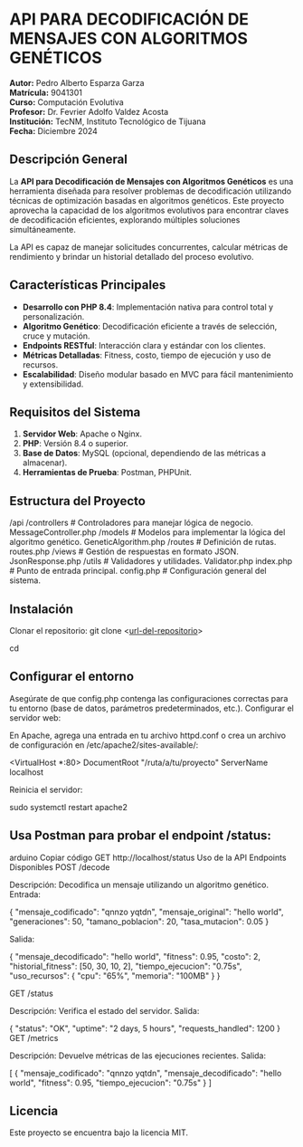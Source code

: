 # API PARA DECODIFICACIÓN DE MENSAJES CON ALGORITMOS GENÉTICOS

**Autor:** Pedro Alberto Esparza Garza  
**Matrícula:** 9041301  
**Curso:** Computación Evolutiva  
**Profesor:** Dr. Fevrier Adolfo Valdez Acosta  
**Institución:** TecNM, Instituto Tecnológico de Tijuana  
**Fecha:** Diciembre 2024  


## Descripción General

La **API para Decodificación de Mensajes con Algoritmos Genéticos** es una herramienta diseñada para resolver problemas de decodificación utilizando técnicas de optimización basadas en algoritmos genéticos. Este proyecto aprovecha la capacidad de los algoritmos evolutivos para encontrar claves de decodificación eficientes, explorando múltiples soluciones simultáneamente.

La API es capaz de manejar solicitudes concurrentes, calcular métricas de rendimiento y brindar un historial detallado del proceso evolutivo.


## Características Principales

- **Desarrollo con PHP 8.4**: Implementación nativa para control total y personalización.
- **Algoritmo Genético**: Decodificación eficiente a través de selección, cruce y mutación.
- **Endpoints RESTful**: Interacción clara y estándar con los clientes.
- **Métricas Detalladas**: Fitness, costo, tiempo de ejecución y uso de recursos.
- **Escalabilidad**: Diseño modular basado en MVC para fácil mantenimiento y extensibilidad.


## Requisitos del Sistema

1. **Servidor Web**: Apache o Nginx.
2. **PHP**: Versión 8.4 o superior.
3. **Base de Datos**: MySQL (opcional, dependiendo de las métricas a almacenar).
4. **Herramientas de Prueba**: Postman, PHPUnit.


## Estructura del Proyecto

/api
    /controllers       # Controladores para manejar lógica de negocio.
        MessageController.php
    /models            # Modelos para implementar la lógica del algoritmo genético.
        GeneticAlgorithm.php
    /routes            # Definición de rutas.
        routes.php
    /views             # Gestión de respuestas en formato JSON.
        JsonResponse.php
    /utils             # Validadores y utilidades.
        Validator.php
    index.php          # Punto de entrada principal.
    config.php         # Configuración general del sistema.


## Instalación

Clonar el repositorio:
git clone <[url-del-repositorio](https://github.com/pedro-esparza/MCC/tree/main/ComputacionEvolutiva/api)>

cd <api>

## Configurar el entorno

Asegúrate de que config.php contenga las configuraciones correctas para tu entorno (base de datos, parámetros predeterminados, etc.).
Configurar el servidor web:

En Apache, agrega una entrada en tu archivo httpd.conf o crea un archivo de configuración en /etc/apache2/sites-available/:

<VirtualHost *:80>
    DocumentRoot "/ruta/a/tu/proyecto"
    ServerName localhost
</VirtualHost>

Reinicia el servidor:

sudo systemctl restart apache2


## Usa Postman para probar el endpoint /status:
arduino
Copiar código
GET http://localhost/status
Uso de la API
Endpoints Disponibles
POST /decode

Descripción: Decodifica un mensaje utilizando un algoritmo genético.
Entrada:

{
  "mensaje_codificado": "qnnzo yqtdn",
  "mensaje_original": "hello world",
  "generaciones": 50,
  "tamano_poblacion": 20,
  "tasa_mutacion": 0.05
}

Salida:

{
  "mensaje_decodificado": "hello world",
  "fitness": 0.95,
  "costo": 2,
  "historial_fitness": [50, 30, 10, 2],
  "tiempo_ejecucion": "0.75s",
  "uso_recursos": {
    "cpu": "65%",
    "memoria": "100MB"
  }
}

GET /status

Descripción: Verifica el estado del servidor.
Salida:

{
  "status": "OK",
  "uptime": "2 days, 5 hours",
  "requests_handled": 1200
}
GET /metrics

Descripción: Devuelve métricas de las ejecuciones recientes.
Salida:

[
  {
    "mensaje_codificado": "qnnzo yqtdn",
    "mensaje_decodificado": "hello world",
    "fitness": 0.95,
    "tiempo_ejecucion": "0.75s"
  }
]

## Licencia
Este proyecto se encuentra bajo la licencia MIT.